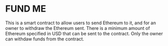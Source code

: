 # FUND ME 
This is a smart contract to allow users to send Ethereum to it, and for an owner to withdraw the Ethereum sent.
There is a minimum amount of Ethereum specified in USD that can be sent to the contract. 
Only the owner can withdaw funds from the contract.

